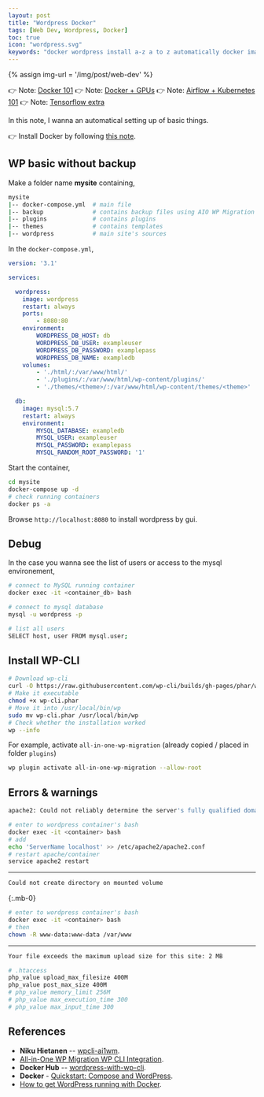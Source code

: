 ```yaml
---
layout: post
title: "Wordpress Docker"
tags: [Web Dev, Wordpress, Docker]
toc: true
icon: "wordpress.svg"
keywords: "docker wordpress install a-z a to z automatically docker image docker container wamp lamp mamp all in one wordpress migration cli wp-cli backup migration locally docker"
---
```


{% assign img-url = '/img/post/web-dev' %}

👉 Note: [Docker 101](/docker)
👉 Note: [Docker + GPUs](/docker-gpu)
👉 Note: [Airflow + Kubernetes 101](/airflow-k8s-101)
👉 Note: [Tensorflow extra](/tensorflow)

In this note, I wanna an automatical setting up of basic things.

👉 Install Docker by following [this note](/docker#installation).

## WP basic without backup

Make a folder name **mysite** containing,

``` bash
mysite
|-- docker-compose.yml  # main file
|-- backup              # contains backup files using AIO WP Migration plugins
|-- plugins             # contains plugins
|-- themes              # contains templates
|-- wordpress           # main site's sources
```

In the `docker-compose.yml`,

``` yaml
version: '3.1'

services:

  wordpress:
    image: wordpress
    restart: always
    ports:
        - 8080:80
    environment:
        WORDPRESS_DB_HOST: db
        WORDPRESS_DB_USER: exampleuser
        WORDPRESS_DB_PASSWORD: examplepass
        WORDPRESS_DB_NAME: exampledb
    volumes:
        - './html/:/var/www/html/'
        - './plugins/:/var/www/html/wp-content/plugins/'
        - './themes/<theme>/:/var/www/html/wp-content/themes/<theme>'

  db:
    image: mysql:5.7
    restart: always
    environment:
        MYSQL_DATABASE: exampledb
        MYSQL_USER: exampleuser
        MYSQL_PASSWORD: examplepass
        MYSQL_RANDOM_ROOT_PASSWORD: '1'
```

Start the container,

``` bash
cd mysite
docker-compose up -d
# check running containers
docker ps -a
```

Browse `http://localhost:8080` to install wordpress by gui.

## Debug

In the case you wanna see the list of users or access to the mysql environement,

``` bash
# connect to MySQL running container
docker exec -it <container_db> bash

# connect to mysql database
mysql -u wordpress -p

# list all users
SELECT host, user FROM mysql.user;
```

## Install WP-CLI

``` bash
# Download wp-cli
curl -O https://raw.githubusercontent.com/wp-cli/builds/gh-pages/phar/wp-cli.phar
# Make it executable
chmod +x wp-cli.phar
# Move it into /usr/local/bin/wp
sudo mv wp-cli.phar /usr/local/bin/wp
# Check whether the installation worked
wp --info
```

For example, activate `all-in-one-wp-migration` (already copied / placed in folder `plugins`)

``` bash
wp plugin activate all-in-one-wp-migration --allow-root
```

## Errors & warnings

``` bash
apache2: Could not reliably determine the server's fully qualified domain name
```

``` bash
# enter to wordpress container's bash
docker exec -it <container> bash
# add
echo 'ServerName localhost' >> /etc/apache2/apache2.conf
# restart apache/container
service apache2 restart
```

---

``` bash
Could not create directory on mounted volume
```

{:.mb-0}
``` bash
# enter to wordpress container's bash
docker exec -it <container> bash
# then
chown -R www-data:www-data /var/www
```

---

``` bash
Your file exceeds the maximum upload size for this site: 2 MB
```

``` bash
# .htaccess
php_value upload_max_filesize 400M
php_value post_max_size 400M
# php_value memory_limit 256M
# php_value max_execution_time 300
# php_value max_input_time 300
```

## References

- **Niku Hietanen** -- [wpcli-ai1wm](https://gist.github.com/Niq1982/7b02c735d55d20395c655637d0491e74).
- [All-in-One WP Migration WP CLI Integration](https://help.servmask.com/knowledgebase/cli-integration/).
- **Docker Hub** -- [wordpress-with-wp-cli](https://hub.docker.com/r/conetix/wordpress-with-wp-cli/).
- **Docker** - [Quickstart: Compose and WordPress](https://docs.docker.com/compose/wordpress/).
- [How to get WordPress running with Docker](https://dev.to/lampewebdev/how-to-get-wordpress-running-with-docker-4mg6).
